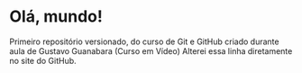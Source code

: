 # Olá, mundo!
 Primeiro repositório versionado, do curso de Git e GitHub criado durante aula de Gustavo Guanabara (Curso em Vídeo)
Alterei essa linha diretamente no site do GitHub.
